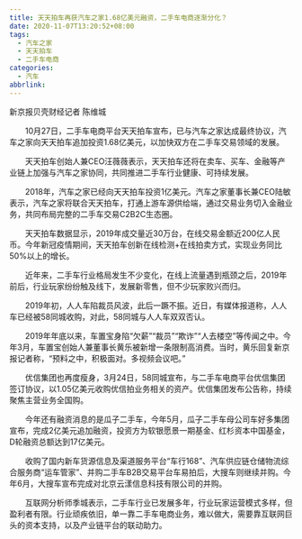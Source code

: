 ```yaml
---
title: 天天拍车再获汽车之家1.68亿美元融资，二手车电商逐渐分化？
date: 2020-11-07T13:20:52+08:00
tags:
  - 汽车之家
  - 天天拍车
  - 二手车电商
categories:
  - 汽车
abbrlink:
---
```


新京报贝壳财经记者 陈维城

　　10月27日，二手车电商平台天天拍车宣布，已与汽车之家达成最终协议，汽车之家向天天拍车追加投资1.68亿美元，以加快双方在二手车交易领域的发展。

　　天天拍车创始人兼CEO汪薇薇表示，天天拍车还将在卖车、买车、金融等产业链上加强与汽车之家协同，共同推进二手车行业健康、可持续发展。

　　2018年，汽车之家已经向天天拍车投资1亿美元。汽车之家董事长兼CEO陆敏表示，汽车之家将联合天天拍车，打通上游车源供给端，通过交易业务切入金融业务，共同布局完整的二手车交易C2B2C生态圈。

　　天天拍车数据显示，2019年成交量近30万台，在线交易金额近200亿人民币。今年新冠疫情期间，天天拍车创新在线检测+在线拍卖方式，实现业务同比50%以上的增长。

　　近年来，二手车行业格局发生不少变化，在线上流量遇到瓶颈之后，2019年前后，行业玩家纷纷触及线下，发展新零售，但不少玩家败兴而归。

　　2019年初，人人车陷裁员风波，此后一蹶不振。近日，有媒体报道称，人人车已经被58同城收购，对此，58同城与人人车双双否认。

　　2019年年底以来，车置宝身陷“欠薪”“裁员”“欺诈”“人去楼空”等传闻之中。今年3月，车置宝创始人兼董事长黄乐被新增一条限制高消费。当时，黄乐回复新京报记者称，“预料之中，积极面对。多视频会议吧。”

　　优信集团也再度瘦身，3月24日，58同城宣布，与二手车电商平台优信集团签订协议，以1.05亿美元收购优信拍业务相关的资产。优信集团发布公告称，持续聚焦主营业务全国购。

　　今年还有融资消息的是瓜子二手车，今年5月，瓜子二手车母公司车好多集团宣布，完成2亿美元追加融资，投资方为软银愿景一期基金、红杉资本中国基金，D轮融资总额达到17亿美元。

　　收购了国内新车货源信息及渠道服务平台“车行168”、汽车供应链仓储物流综合服务商“运车管家”、并购二手车B2B交易平台车易拍后，大搜车则继续并购。今年6月，大搜车宣布完成对北京云漾信息科技有限公司的并购。

　　互联网分析师季城表示，二手车行业已发展多年，行业玩家运营模式多样，但盈利者有限。行业顽疾依旧，单一靠二手车电商业务，难以做大，需要靠互联网巨头的资本支持，以及产业链平台的联动助力。